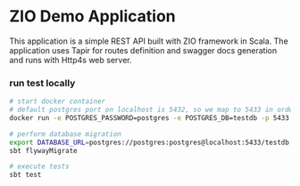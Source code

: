 # ZIO Demo Application

This application is a simple REST API built with ZIO framework in Scala. The application uses Tapir for routes definition and swagger docs generation and runs with Http4s web server.

### run test locally

```bash
# start docker container
# default postgres port on localhost is 5432, so we map to 5433 in order to avoid conflicts
docker run -e POSTGRES_PASSWORD=postgres -e POSTGRES_DB=testdb -p 5433:5432 -d postgres:latest 

# perform database migration
export DATABASE_URL=postgres://postgres:postgres@localhost:5433/testdb
sbt flywayMigrate

# execute tests
sbt test
```